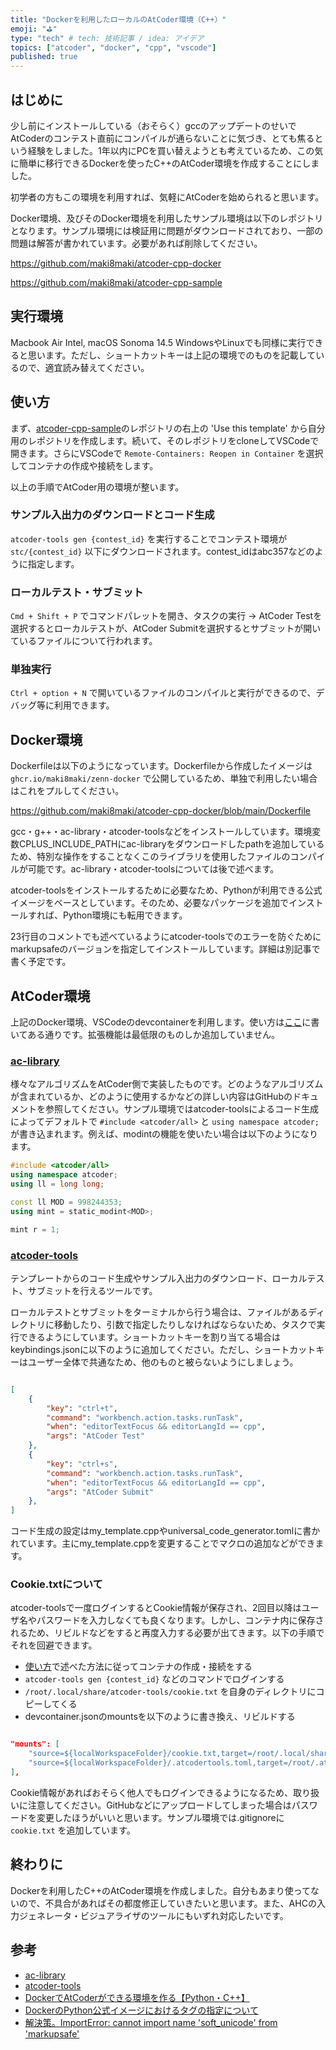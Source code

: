 ```yaml
---
title: "Dockerを利用したローカルのAtCoder環境（C++）"
emoji: "⛳"
type: "tech" # tech: 技術記事 / idea: アイデア
topics: ["atcoder", "docker", "cpp", "vscode"]
published: true
---
```


## はじめに

少し前にインストールしている（おそらく）gccのアップデートのせいでAtCoderのコンテスト直前にコンパイルが通らないことに気づき、とても焦るという経験をしました。1年以内にPCを買い替えようとも考えているため、この気に簡単に移行できるDockerを使ったC++のAtCoder環境を作成することにしました。

初学者の方もこの環境を利用すれば、気軽にAtCoderを始められると思います。

Docker環境、及びそのDocker環境を利用したサンプル環境は以下のレポジトリとなります。サンプル環境には検証用に問題がダウンロードされており、一部の問題は解答が書かれています。必要があれば削除してください。

https://github.com/maki8maki/atcoder-cpp-docker

https://github.com/maki8maki/atcoder-cpp-sample

## 実行環境

Macbook Air Intel, macOS Sonoma 14.5
WindowsやLinuxでも同様に実行できると思います。ただし、ショートカットキーは上記の環境でのものを記載しているので、適宜読み替えてください。

## 使い方

まず、[atcoder-cpp-sample](https://github.com/maki8maki/atcoder-cpp-sample)のレポジトリの右上の 'Use this template' から自分用のレポジトリを作成します。続いて、そのレポジトリをcloneしてVSCodeで開きます。さらにVSCodeで `Remote-Containers: Reopen in Container` を選択してコンテナの作成や接続をします。

以上の手順でAtCoder用の環境が整います。

### サンプル入出力のダウンロードとコード生成

`atcoder-tools gen {contest_id}` を実行することでコンテスト環境が `stc/{contest_id}` 以下にダウンロードされます。contest_idはabc357などのように指定します。

### ローカルテスト・サブミット

`Cmd + Shift + P` でコマンドパレットを開き、タスクの実行 → AtCoder Testを選択するとローカルテストが、AtCoder Submitを選択するとサブミットが開いているファイルについて行われます。

### 単独実行

`Ctrl + option + N` で開いているファイルのコンパイルと実行ができるので、デバッグ等に利用できます。

## Docker環境

Dockerfileは以下のようになっています。Dockerfileから作成したイメージは `ghcr.io/maki8maki/zenn-docker` で公開しているため、単独で利用したい場合はこれをプルしてください。

https://github.com/maki8maki/atcoder-cpp-docker/blob/main/Dockerfile

gcc・g++・ac-library・atcoder-toolsなどをインストールしています。環境変数CPLUS_INCLUDE_PATHにac-libraryをダウンロードしたpathを追加しているため、特別な操作をすることなくこのライブラリを使用したファイルのコンパイルが可能です。ac-library・atcoder-toolsについては後で述べます。

atcoder-toolsをインストールするために必要なため、Pythonが利用できる公式イメージをベースとしています。そのため、必要なパッケージを追加でインストールすれば、Python環境にも転用できます。

23行目のコメントでも述べているようにatcoder-toolsでのエラーを防ぐためにmarkupsafeのバージョンを指定してインストールしています。詳細は別記事で書く予定です。

## AtCoder環境

上記のDocker環境、VSCodeのdevcontainerを利用します。使い方は[ここ](#使い方)に書いてある通りです。拡張機能は最低限のものしか追加していません。

### [ac-library](https://github.com/atcoder/ac-library)

様々なアルゴリズムをAtCoder側で実装したものです。どのようなアルゴリズムが含まれているか、どのように使用するかなどの詳しい内容はGitHubのドキュメントを参照してください。サンプル環境ではatcoder-toolsによるコード生成によってデフォルトで `#include <atcoder/all>` と `using namespace atcoder;` が書き込まれます。例えば、modintの機能を使いたい場合は以下のようになります。

```cpp
#include <atcoder/all>
using namespace atcoder;
using ll = long long;

const ll MOD = 998244353;
using mint = static_modint<MOD>;

mint r = 1;
```

### [atcoder-tools](https://github.com/kyuridenamida/atcoder-tools)

テンプレートからのコード生成やサンプル入出力のダウンロード、ローカルテスト、サブミットを行えるツールです。

ローカルテストとサブミットをターミナルから行う場合は、ファイルがあるディレクトリに移動したり、引数で指定したりしなければならないため、タスクで実行できるようにしています。ショートカットキーを割り当てる場合はkeybindings.jsonに以下のように追加してください。ただし、ショートカットキーはユーザー全体で共通なため、他のものと被らないようにしましょう。

```json

[
    {
        "key": "ctrl+t",
        "command": "workbench.action.tasks.runTask",
        "when": "editorTextFocus && editorLangId == cpp",
        "args": "AtCoder Test"
    },
    {
        "key": "ctrl+s",
        "command": "workbench.action.tasks.runTask",
        "when": "editorTextFocus && editorLangId == cpp",
        "args": "AtCoder Submit"
    },
]

```

コード生成の設定はmy_template.cppやuniversal_code_generator.tomlに書かれています。主にmy_template.cppを変更することでマクロの追加などができます。

### Cookie.txtについて

atcoder-toolsで一度ログインするとCookie情報が保存され、2回目以降はユーザ名やパスワードを入力しなくても良くなります。しかし、コンテナ内に保存されるため、リビルドなどをすると再度入力する必要が出てきます。以下の手順でそれを回避できます。

- [使い方](#使い方)で述べた方法に従ってコンテナの作成・接続をする
- `atcoder-tools gen {contest_id}` などのコマンドでログインする
- `/root/.local/share/atcoder-tools/cookie.txt` を自身のディレクトリにコピーしてくる
- devcontainer.jsonのmountsを以下のように書き換え、リビルドする

```json

"mounts": [
    "source=${localWorkspaceFolder}/cookie.txt,target=/root/.local/share/atcoder-tools/cookie.txt,type=bind", // この行を足す
    "source=${localWorkspaceFolder}/.atcodertools.toml,target=/root/.atcodertools.toml,type=bind"
],

```

Cookie情報があればおそらく他人でもログインできるようになるため、取り扱いに注意してください。GitHubなどにアップロードしてしまった場合はパスワードを変更したほうがいいと思います。サンプル環境では.gitignoreに `cookie.txt` を追加しています。

## 終わりに

Dockerを利用したC++のAtCoder環境を作成しました。自分もあまり使ってないので、不具合があればその都度修正していきたいと思います。また、AHCの入力ジェネレータ・ビジュアライザのツールにもいずれ対応したいです。

## 参考

- [ac-library](https://github.com/atcoder/ac-library)
- [atcoder-tools](https://github.com/kyuridenamida/atcoder-tools)
- [DockerでAtCoderができる環境を作る【Python・C++】](https://qiita.com/hinamimi/items/b3dd159f956628cebdbb)
- [DockerのPython公式イメージにおけるタグの指定について](https://qiita.com/c0a21030/items/6f88c249955bd2ad7ed7)
- [解決策。ImportError: cannot import name 'soft_unicode' from 'markupsafe'](https://keep-loving-python.hatenablog.com/entry/2022/08/29/121515)
